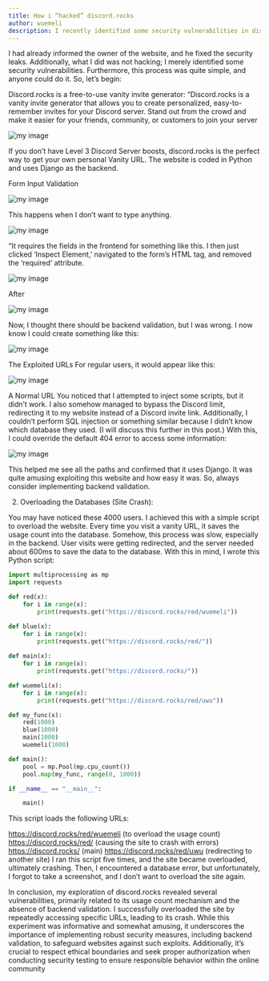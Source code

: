 ```yaml
---
title: How i “hacked” discord.rocks
author: wuemeli
description: I recently identified some security vulnerabilities in discord.rocks, a vanity invite generator for Discord servers. Although I informed the website owner and the issues have been resolved, I'd like to share my process and findings to highlight the importance of robust security measures.
---
```



I had already informed the owner of the website, and he fixed the security leaks. Additionally, what I did was not hacking; I merely identified some security vulnerabilities. Furthermore, this process was quite simple, and anyone could do it. So, let’s begin:

Discord.rocks is a free-to-use vanity invite generator: “Discord.rocks is a vanity invite generator that allows you to create personalized, easy-to-remember invites for your Discord server. Stand out from the crowd and make it easier for your friends, community, or customers to join your server

![my image](/pictures/blog/discord.rocks/LandingPage.webp)

If you don’t have Level 3 Discord Server boosts, discord.rocks is the perfect way to get your own personal Vanity URL. The website is coded in Python and uses Django as the backend.

Form Input Validation

![my image](/pictures/blog/discord.rocks/Vanity.webp)

This happens when I don’t want to type anything.

![my image](/pictures/blog/discord.rocks/CreateVanity.webp)

“It requires the fields in the frontend for something like this. I then just clicked ‘Inspect Element,’ navigated to the form’s HTML tag, and removed the ‘required’ attribute.


![my image](/pictures/blog/discord.rocks/FrontendBefore.webp)

After

![my image](/pictures/blog/discord.rocks/FrontendAfter.webp)

Now, I thought there should be backend validation, but I was wrong. I now know I could create something like this:

![my image](/pictures/blog/discord.rocks/smth.webp)


The Exploited URLs
For regular users, it would appear like this:

![my image](/pictures/blog/discord.rocks/Reg.webp)

A Normal URL
You noticed that I attempted to inject some scripts, but it didn’t work. I also somehow managed to bypass the Discord limit, redirecting it to my website instead of a Discord invite link. Additionally, I couldn’t perform SQL injection or something similar because I didn’t know which database they used. (I will discuss this further in this post.) With this, I could override the default 404 error to access some information:

![my image](/pictures/blog/discord.rocks/Django.webp)


This helped me see all the paths and confirmed that it uses Django. It was quite amusing exploiting this website and how easy it was. So, always consider implementing backend validation.

2. Overloading the Databases (Site Crash):

You may have noticed these 4000 users. I achieved this with a simple script to overload the website. Every time you visit a vanity URL, it saves the usage count into the database. Somehow, this process was slow, especially in the backend. User visits were getting redirected, and the server needed about 600ms to save the data to the database. With this in mind, I wrote this Python script:

```python
import multiprocessing as mp
import requests

def red(x):
    for i in range(x): 
        print(requests.get("https://discord.rocks/red/wuemeli"))

def blue(x):
    for i in range(x): 
        print(requests.get("https://discord.rocks/red/"))
    
def main(x):
    for i in range(x): 
        print(requests.get("https://discord.rocks/"))

def wuemeli(x):
    for i in range(x): 
        print(requests.get("https://discord.rocks/red/uwu"))

def my_func(x):
    red(1000)
    blue(1000)
    main(1000)
    wuemeli(1000)

def main():
    pool = mp.Pool(mp.cpu_count())
    pool.map(my_func, range(0, 1000))

if __name__ == "__main__":

    main()
```

This script loads the following URLs:

https://discord.rocks/red/wuemeli (to overload the usage count)
https://discord.rocks/red/ (causing the site to crash with errors)
https://discord.rocks/ (main)
https://discord.rocks/red/uwu (redirecting to another site)
I ran this script five times, and the site became overloaded, ultimately crashing. Then, I encountered a database error, but unfortunately, I forgot to take a screenshot, and I don’t want to overload the site again.

In conclusion, my exploration of discord.rocks revealed several vulnerabilities, primarily related to its usage count mechanism and the absence of backend validation. I successfully overloaded the site by repeatedly accessing specific URLs, leading to its crash. While this experiment was informative and somewhat amusing, it underscores the importance of implementing robust security measures, including backend validation, to safeguard websites against such exploits. Additionally, it’s crucial to respect ethical boundaries and seek proper authorization when conducting security testing to ensure responsible behavior within the online community